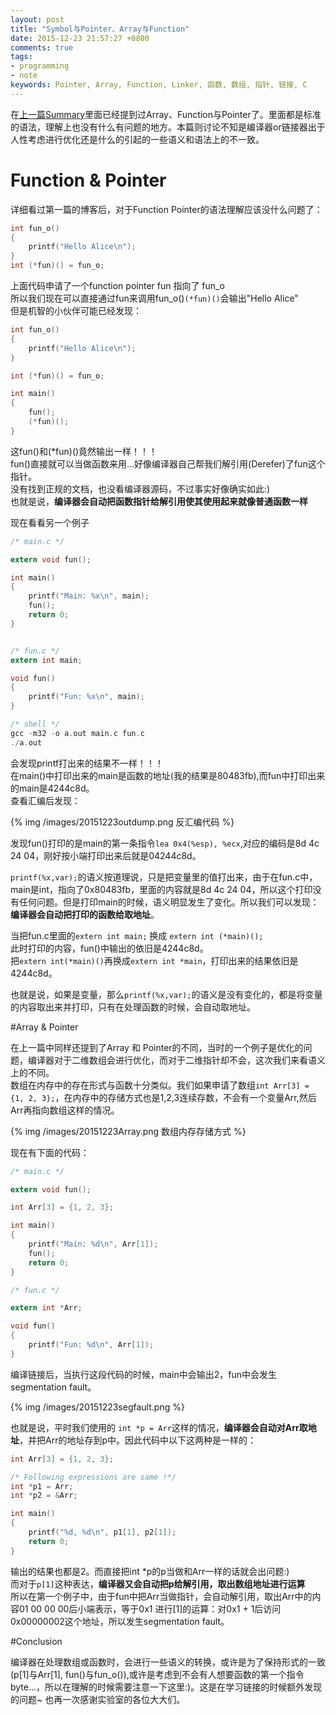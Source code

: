 ```yaml
---
layout: post
title: "Symbol与Pointer、Array与Function"
date: 2015-12-23 21:57:27 +0800
comments: true
tags:
- programming
- note
keywords: Pointer, Array, Function, Linker, 函数, 数组, 指针, 链接, C
---
```

在[上一篇Summary](http://silentming.net/blog/2015/11/17/ics-summary-1/)里面已经提到过Array、Function与Pointer了。里面都是标准的语法，理解上也没有什么有问题的地方。本篇则讨论不知是编译器or链接器出于人性考虑进行优化还是什么的引起的一些语义和语法上的不一致。
<!--more-->
# Function & Pointer

详细看过第一篇的博客后，对于Function Pointer的语法理解应该没什么问题了：
```c
int fun_o()
{
	printf("Hello Alice\n");
}
int (*fun)() = fun_o;

```
上面代码申请了一个function pointer fun 指向了 fun_o
<br>所以我们现在可以直接通过fun来调用fun_o()`(*fun)()`会输出"Hello Alice"
<br>但是机智的小伙伴可能已经发现：
```c
int fun_o()
{
	printf("Hello Alice\n");
}

int (*fun)() = fun_o;

int main()
{
	fun();
	(*fun)();
}
```
这fun()和(\*fun)()竟然输出一样！！！
<br> fun()直接就可以当做函数来用...好像编译器自己帮我们解引用(Derefer)了fun这个指针。
<br>没有找到正规的文档，也没看编译器源码，不过事实好像确实如此:)
<br>也就是说，**编译器会自动把函数指针给解引用使其使用起来就像普通函数一样**

现在看看另一个例子
```c
/* main.c */

extern void fun();

int main()
{
	printf("Main: %x\n", main);
	fun();
	return 0;
}


/* fun.c */
extern int main;

void fun()
{
	printf("Fun: %x\n", main);
}

/* shell */
gcc -m32 -o a.out main.c fun.c
./a.out
```
会发现printf打出来的结果不一样！！！
<br>在main()中打印出来的main是函数的地址(我的结果是80483fb),而fun中打印出来的main是4244c8d。
<br>查看汇编后发现：

{% img /images/20151223outdump.png 反汇编代码 %}

发现fun()打印的是main的第一条指令`lea 0x4(%esp), %ecx`,对应的编码是8d 4c 24 04，刚好按小端打印出来后就是04244c8d。

`printf(%x,var);`的语义按道理说，只是把变量里的值打出来，由于在fun.c中，main是int，指向了0x80483fb，里面的内容就是8d 4c 24 04，所以这个打印没有任何问题。但是打印main的时候，语义明显发生了变化。所以我们可以发现：**编译器会自动把打印的函数给取地址**。

当把fun.c里面的`extern int main;` 换成 `extern int (*main)();`
<br>此时打印的内容，fun()中输出的依旧是4244c8d。
<br>把`extern int(*main)()`再换成`extern int *main`，打印出来的结果依旧是4244c8d。

也就是说，如果是变量，那么`printf(%x,var);`的语义是没有变化的，都是将变量的内容取出来并打印，只有在处理函数的时候，会自动取地址。

#Array & Pointer

在上一篇中同样还提到了Array 和 Pointer的不同，当时的一个例子是优化的问题，编译器对于二维数组会进行优化，而对于二维指针却不会，这次我们来看语义上的不同。
<br>数组在内存中的存在形式与函数十分类似。我们如果申请了数组`int Arr[3] = {1, 2, 3};`，在内存中的存储方式也是1,2,3连续存数，不会有一个变量Arr,然后Arr再指向数组这样的情况。

{% img /images/20151223Array.png 数组内存存储方式 %}

现在有下面的代码：
```c
/* main.c */

extern void fun();

int Arr[3] = {1, 2, 3};

int main()
{
	printf("Main: %d\n", Arr[1]);
	fun();
	return 0;
}

/* fun.c */

extern int *Arr;

void fun()
{
	printf("Fun: %d\n", Arr[1]);
}
```
编译链接后，当执行这段代码的时候，main中会输出2，fun中会发生segmentation fault。

{% img /images/20151223segfault.png %}

也就是说，平时我们使用的 `int *p = Arr`这样的情况，**编译器会自动对Arr取地址**，并把Arr的地址存到p中。因此代码中以下这两种是一样的：
```c
int Arr[3] = {1, 2, 3};

/* Following expressions are same !*/
int *p1 = Arr;
int *p2 = &Arr;

int main()
{
	printf("%d, %d\n", p1[1], p2[1]);
	return 0;
}
```
输出的结果也都是2。而直接把int \*p的p当做和Arr一样的话就会出问题:)
<br>而对于`p[1]`这种表达，**编译器又会自动把p给解引用，取出数组地址进行运算**
<br>所以在第一个例子中，由于fun中把Arr当做指针，会自动解引用，取出Arr中的内容01 00 00 00后小端表示，等于0x1 进行[1]的运算：对0x1 + 1后访问0x00000002这个地址，所以发生segmentation fault。

#Conclusion

编译器在处理数组或函数时，会进行一些语义的转换，或许是为了保持形式的一致(p[1]与Arr[1], fun()与fun_o()),或许是考虑到不会有人想要函数的第一个指令byte...，所以在理解的时候需要注意一下这里:)。这是在学习链接的时候额外发现的问题~ 也再一次感谢实验室的各位大大们。
